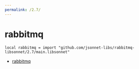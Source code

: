 ```yaml
---
permalink: /2.7/
---
```


# rabbitmq

```jsonnet
local rabbitmq = import "github.com/jsonnet-libs/rabbitmq-libsonnet/2.7/main.libsonnet"
```



* [rabbitmq](rabbitmq/index.md)